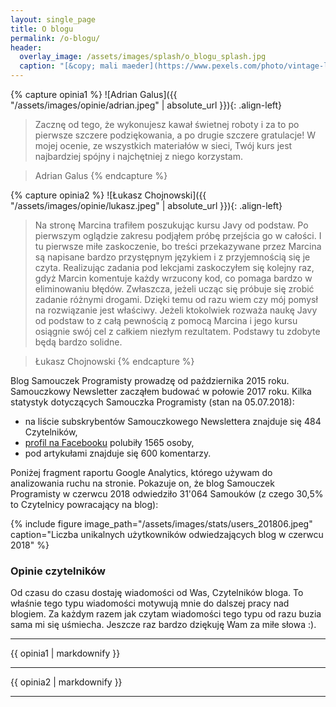 ```yaml
---
layout: single_page
title: O blogu
permalink: /o-blogu/
header:
  overlay_image: /assets/images/splash/o_blogu_splash.jpg
  caption: "[&copy; mali maeder](https://www.pexels.com/photo/vintage-letters-typo-vintage-typewriter-101710/)"
---
```

{% capture opinia1 %}
![Adrian Galus]({{ "/assets/images/opinie/adrian.jpeg" | absolute_url }}){: .align-left} 
> Zacznę od tego, że wykonujesz kawał świetnej roboty i za to po pierwsze szczere podziękowania, a po drugie szczere gratulacje! W mojej ocenie, ze wszystkich materiałów w sieci, Twój kurs jest najbardziej spójny i najchętniej z niego korzystam.

> Adrian Galus
{% endcapture %}

{% capture opinia2 %}
![Łukasz Chojnowski]({{ "/assets/images/opinie/lukasz.jpeg" | absolute_url }}){: .align-left} 
> Na stronę Marcina trafiłem poszukując kursu Javy od podstaw. Po pierwszym oglądzie zakresu podjąłem próbę przejścia go w całości. I tu pierwsze miłe zaskoczenie, bo treści przekazywane przez Marcina są napisane bardzo przystępnym językiem i z przyjemnością się je czyta. Realizując zadania pod lekcjami zaskoczyłem się kolejny raz, gdyż Marcin komentuje każdy wrzucony kod, co pomaga bardzo w eliminowaniu błędów. Zwłaszcza, jeżeli ucząc się próbuje się zrobić zadanie różnymi drogami. Dzięki temu od razu wiem czy mój pomysł na rozwiązanie jest właściwy. Jeżeli ktokolwiek rozważa naukę Javy od podstaw to z całą pewnością z pomocą Marcina i jego kursu osiągnie swój cel z całkiem niezłym rezultatem. Podstawy tu zdobyte będą bardzo solidne.

> Łukasz Chojnowski
{% endcapture %}

Blog Samouczek Programisty prowadzę od października 2015 roku. Samouczkowy Newsletter zacząłem budować w połowie 2017 roku. Kilka statystyk dotyczących Samouczka Programisty (stan na 05.07.2018):
- na liście subskrybentów Samouczkowego Newslettera znajduje się 484 Czytelników,
- [profil na Facebooku](https://www.facebook.com/SamouczekProgramisty) polubiły 1565 osoby,
- pod artykułami znajduje się 600 komentarzy.

Poniżej fragment raportu Google Analytics, którego używam do analizowania ruchu na stronie. Pokazuje on, że blog Samouczek Programisty w czerwcu 2018 odwiedziło 31'064 Samouków (z czego 30,5% to Czytelnicy powracający na blog):

{% include figure image_path="/assets/images/stats/users_201806.jpeg" caption="Liczba unikalnych użytkowników odwiedzających blog w czerwcu 2018" %}

### Opinie czytelników

Od czasu do czasu dostaję wiadomości od Was, Czytelników bloga. To właśnie tego typu wiadomości motywują mnie do dalszej pracy nad blogiem. Za każdym razem jak czytam wiadomości tego typu od razu buzia sama mi się uśmiecha. Jeszcze raz bardzo dziękuję Wam za miłe słowa :).

<hr>
<p>
  {{ opinia1 | markdownify }}
</p>
<hr class="cf">
<p>
  {{ opinia2 | markdownify }}
</p>
<hr class="cf">

